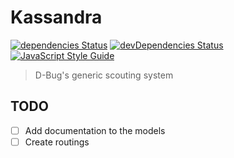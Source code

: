 # Kassandra 
[![dependencies Status](https://david-dm.org/staveyal/kassandra.svg)](https://david-dm.org/staveyal/kassandra) [![devDependencies Status](https://david-dm.org/staveyal/kassandra/dev-status.svg)](https://david-dm.org/staveyal/kassandra?type=dev) [![JavaScript Style Guide](https://img.shields.io/badge/code_style-standard-brightgreen.svg)](https://standardjs.com)
>D-Bug's generic scouting system

## TODO
 - [ ] Add documentation to the models
 - [ ] Create routings